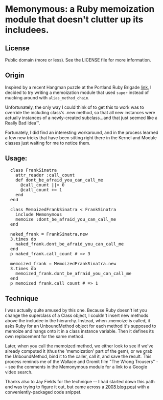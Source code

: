 # Memonymous:  a Ruby memoization module that doesn't clutter up its includees.

## License

Public domain (more or less).  See the LICENSE file for more information.

## Origin

Inspired by a recent Hangman puzzle at the Portland Ruby Brigade [link](http://groups.google.com/group/pdxruby/browse_thread/thread/19d58126a268e89a/078efefc26ddcf7b), I decided to try writing a memoization module that used `super` instead of mucking around with `alias_method_chain`.

Unfortunately, the only way I could think of to get this to work was to override the including class's .new method, so that all new instances were actually instances of a newly-created subclass...and that just seemed like a Really Bad Idea&trade;.

Fortunately, I did find an interesting workaround, and in the process learned a few new tricks that have been sitting right there in the Kernel and Module classes just waiting for me to notice them.

## Usage:

<pre>
  class FrankSinatra
    attr_reader :call_count
    def dont_be_afraid_you_can_call_me
      @call_count ||= 0
      @call_count += 1
    end
  end

  class MemoizedFrankSinatra < FrankSinatra
    include Memonymous
    memoize :dont_be_afraid_you_can_call_me
  end

  naked_frank = FrankSinatra.new
  3.times do
    naked_frank.dont_be_afraid_you_can_call_me
  end
  p naked_frank.call_count # => 3

  memoized_frank = MemoizedFrankSinatra.new
  3.times do
    memoized_frank.dont_be_afraid_you_can_call_me
  end
  p memoized_frank.call_count # => 1
</pre>

## Technique

I was actually quite amused by this one.  Because Ruby doesn't let you change the superclass of a Class object, I couldn't insert new methods above the includee in the hierarchy.  Instead, when .memoize is called, it asks Ruby for an UnboundMethod object for each method it's supposed to memoize and hangs onto it in a class instance variable.  Then it defines its own replacement for the same method.

Later, when you call the memoized method, we either look to see if we've already computed it (thus the 'memoization' part of the gem), or we grab the UnboundMethod, bind it to the caller, call it, and save the result.  This process reminds me of the Wallace and Gromit film "The Wrong Trousers" -- see the comments in the Memonymous module for a link to a Google video search.

Thanks also to Jay Fields for the technique -- I had started down this path and was trying to figure it out, but came across a [2008 blog post](http://blog.jayfields.com/2008/04/alternatives-for-redefining-methods.html) with a conveniently-packaged code snippet.

